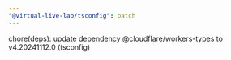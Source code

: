 ```yaml
---
"@virtual-live-lab/tsconfig": patch
---
```


chore(deps): update dependency @cloudflare/workers-types to v4.20241112.0 (tsconfig)
